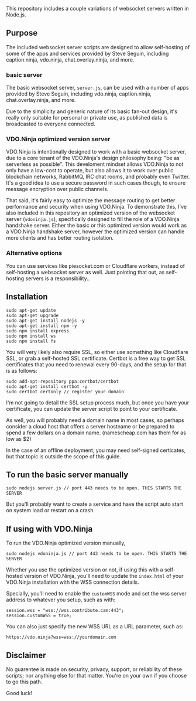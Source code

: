 This repository includes a couple variations of websocket servers written in Node.js.

## Purpose

The included websocket server scripts are designed to allow self-hosting of some of the apps and services provided by Steve Seguin, including caption.ninja, vdo.ninja, chat.overlay.ninja, and more.

### basic server
The basic websocket server, `server.js`, can be used with a number of apps provided by Steve Seguin, including vdo.ninja, caption.ninja, chat.overlay.ninja, and more.

Due to the simplicity and generic nature of its basic fan-out design, it's really only suitable for personal or private use, as published data is broadcasted to everyone connected. 

### VDO.Ninja optimized version server

VDO.Ninja is intentionally designed to work with a basic websocket server, due to a core tenant of the VDO.Ninja's design philosophy being: "be as serverless as possible". This develoment mindset allows VDO.Ninja to not only have a low-cost to operate, but also allows it to work over public blockchain networks, RabbitMQ, IRC chat rooms, and probably even Twitter. It's a good idea to use a secure password in such cases though, to ensure message encryption over public channels.

That said, it's fairly easy to optimize the message routing to get better performance and security when using VDO.Ninja.  To demonstrate this, I've also included in this repository an optimized version of the websocket server (`vdoninja.js`), specifically designed to fill the role of a VDO.Ninja handshake server. Either the basic or this optimized version would work as a VDO.Ninja handshake server, however the optimized version can handle more clients and has better routing isolation.

### Alternative options

You can use services like piesocket.com or Cloudflare workers, instead of self-hosting a websocket server as well. Just pointing that out, as self-hosting servers is a responsibility..

## Installation
```
sudo apt-get update
sudo apt-get upgrade
sudo apt-get install nodejs -y
sudo apt-get install npm -y
sudo npm install express
sudo npm install ws
sudo npm install fs
```

You will very likely also require SSL, so either use something like Cloudflare SSL, or grab a self-hosted SSL certificate. Certbot is a free way to get SSL certificates that you need to renewal every 90-days, and the setup for that is as follows:
```
sudo add-apt-repository ppa:certbot/certbot  
sudo apt-get install certbot -y
sudo certbot certonly // register your domain
```
I'm not going to detail the SSL setup process much, but once you have your certificate, you can update the server script to point to your certificate.

As well, you will probably need a domain name in most cases, so perhaps consider a cloud host that offers a server hostname or be prepared to spend a few dollars on a domain name. (namescheap.com has them for as low as $2)

In the case of an offline deployment, you may need self-signed certicates, but that topic is outside the scope of this guide.

## To run the basic server manually
```
sudo nodejs server.js // port 443 needs to be open. THIS STARTS THE SERVER
```
But you'll probably want to create a service and have the script auto start on system load or restart on a crash.

## If using with VDO.Ninja

To run the VDO.Ninja optimized version manually,
```
sudo nodejs vdoninja.js // port 443 needs to be open. THIS STARTS THE SERVER
```
Whether you use the optimized version or not, if using this with a self-hosted version of VDO.Ninja, you'll need to update the `index.html` of your VDO.Ninja installation with the WSS connection details.

Specially, you'll need to enable the `customWSS` mode and set the wss server address to whatever you setup, such as with:
```
session.wss = "wss://wss.contribute.cam:443";
session.customWSS = true;
```
You can also just specify the new WSS URL as a URL parameter, such as:
```
https://vdo.ninja?wss=wss://yourdomain.com
```

## Disclaimer

No guarentee is made on security, privacy, support, or reliability of these scripts; nor anything else for that matter. You're on your own if you choose to go this path.

Good luck!
